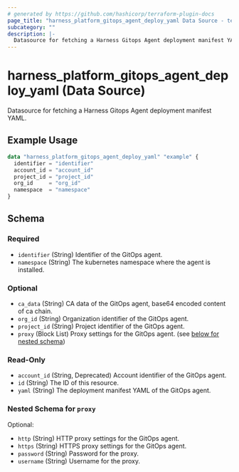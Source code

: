 ```yaml
---
# generated by https://github.com/hashicorp/terraform-plugin-docs
page_title: "harness_platform_gitops_agent_deploy_yaml Data Source - terraform-provider-harness"
subcategory: ""
description: |-
  Datasource for fetching a Harness Gitops Agent deployment manifest YAML.
---
```


# harness_platform_gitops_agent_deploy_yaml (Data Source)

Datasource for fetching a Harness Gitops Agent deployment manifest YAML.

## Example Usage

```terraform
data "harness_platform_gitops_agent_deploy_yaml" "example" {
  identifier = "identifier"
  account_id = "account_id"
  project_id = "project_id"
  org_id     = "org_id"
  namespace  = "namespace"
}
```

<!-- schema generated by tfplugindocs -->
## Schema

### Required

- `identifier` (String) Identifier of the GitOps agent.
- `namespace` (String) The kubernetes namespace where the agent is installed.

### Optional

- `ca_data` (String) CA data of the GitOps agent, base64 encoded content of ca chain.
- `org_id` (String) Organization identifier of the GitOps agent.
- `project_id` (String) Project identifier of the GitOps agent.
- `proxy` (Block List) Proxy settings for the GitOps agent. (see [below for nested schema](#nestedblock--proxy))

### Read-Only

- `account_id` (String, Deprecated) Account identifier of the GitOps agent.
- `id` (String) The ID of this resource.
- `yaml` (String) The deployment manifest YAML of the GitOps agent.

<a id="nestedblock--proxy"></a>
### Nested Schema for `proxy`

Optional:

- `http` (String) HTTP proxy settings for the GitOps agent.
- `https` (String) HTTPS proxy settings for the GitOps agent.
- `password` (String) Password for the proxy.
- `username` (String) Username for the proxy.
